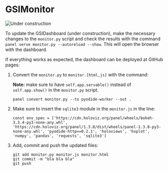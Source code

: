 # GSIMonitor

![Under construction](https://upload.wikimedia.org/wikipedia/commons/d/d9/Under_construction_animated.gif)

To update the GSIDashboard (under construction), make the necessary changes to the `monitor.py` script and check the results with the command `panel serve monitor.py --autoreload --show`. This will open the browser with the dashboard.

If everything works as expected, the dashboard can be deployed at GitHub pages:

1. Convert the `monitor.py` to `monitor.[html,js]` with the command:

    **Note:** make sure to have `self.app.servable()` instead of `self.app.show()` in the `monitor.py` script.

    ```
    panel convert monitor.py --to pyodide-worker --out .
    ```

2. Make sure to insert the `sqlite3` module in the `monitor.js` in the line:

    ```
    const env_spec = ['https://cdn.holoviz.org/panel/wheels/bokeh-3.3.4-py3-none-any.whl', 'https://cdn.holoviz.org/panel/1.3.8/dist/wheels/panel-1.3.8-py3-none-any.whl', 'pyodide-http==0.2.1', 'holoviews', 'hvplot', 'numpy', 'pandas', 'requests', 'sqlite3']
    ```

3. Add, commit and push the updated files:

    ```
    git add monitor.py monitor.js monitor.html
    git commit -m "bla bla bla"
    git push
    ```

